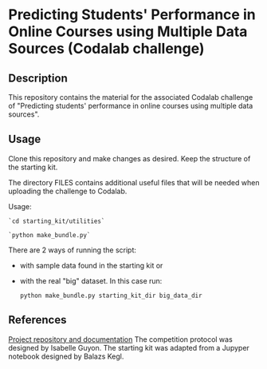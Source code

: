 # Predicting Students' Performance in Online Courses using Multiple Data Sources (Codalab challenge)

## Description

This repository contains the material for the associated Codalab challenge of "Predicting students' performance in online courses using multiple data sources".

## Usage

Clone this repository and make changes as desired.
Keep the structure of the starting kit. 

The directory FILES contains additional useful files that will be needed when uploading the challenge to Codalab.

Usage:

	`cd starting_kit/utilities`
	
	`python make_bundle.py`

There are 2 ways of running the script: 
+ with sample data found in the starting kit or 
+ with the real "big" dataset. In this case run:

	`python make_bundle.py starting_kit_dir big_data_dir`

## References

[Project repository and documentation](https://github.com/melinaverger/ed_project)
The competition protocol was designed by Isabelle Guyon. 
The starting kit was adapted from a Jupyper notebook designed by Balazs Kegl.